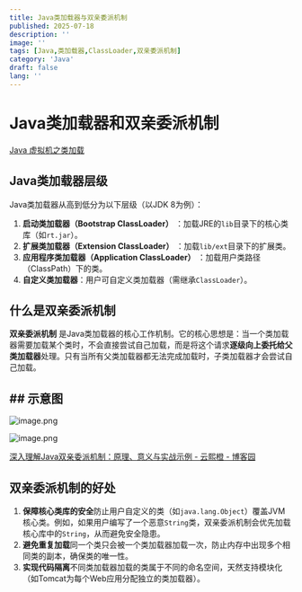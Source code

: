 ```yaml
---
title: Java类加载器与双亲委派机制
published: 2025-07-18
description: ''
image: ''
tags: [Java,类加载器,ClassLoader,双亲委派机制]
category: 'Java'
draft: false 
lang: ''
---
```

# Java类加载器和双亲委派机制

[Java 虚拟机之类加载](https://dunwu.github.io/waterdrop/pages/3e37ea6e/#%E7%B1%BB%E5%8A%A0%E8%BD%BD%E6%9C%BA%E5%88%B6)

## Java类加载器层级

Java类加载器从高到低分为以下层级（以JDK 8为例）：

1. **启动类加载器（Bootstrap ClassLoader）** ：加载JRE的`lib`目录下的核心类库（如`rt.jar`）。
2. **扩展类加载器（Extension ClassLoader）** ：加载`lib/ext`目录下的扩展类。
3. **应用程序类加载器（Application ClassLoader）** ：加载用户类路径（ClassPath）下的类。
4. **自定义类加载器**：用户可自定义类加载器（需继承`ClassLoader`）。

## 什么是双亲委派机制

**双亲委派机制** 是Java类加载器的核心工作机制。它的核心思想是：当一个类加载器需要加载某个类时，不会直接尝试自己加载，而是将这个请求**逐级向上委托给父类加载器**处理。只有当所有父类加载器都无法完成加载时，子类加载器才会尝试自己加载。

## ## 示意图

![image.png](https://blog.meowrain.cn/api/i/2025/07/18/12c4ooa-1.webp)

![image.png](https://blog.meowrain.cn/api/i/2025/07/18/12c4ix7-1.webp)

[深入理解Java双亲委派机制：原理、意义与实战示例 - 云熙橙 - 博客园](https://www.cnblogs.com/xchangting/articles/18744083)

## 双亲委派机制的好处

1. **保障核心类库的安全**防止用户自定义的类（如`java.lang.Object`）覆盖JVM核心类。例如，如果用户编写了一个恶意`String`类，双亲委派机制会优先加载核心库中的`String`，从而避免安全隐患。
2. **避免重复加载**同一个类只会被一个类加载器加载一次，防止内存中出现多个相同类的副本，确保类的唯一性。
3. **实现代码隔离**不同类加载器加载的类属于不同的命名空间，天然支持模块化（如Tomcat为每个Web应用分配独立的类加载器）。

